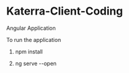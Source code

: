 # Katerra-Client-Coding
Angular Application

To run the application

1. npm install

2. ng serve --open